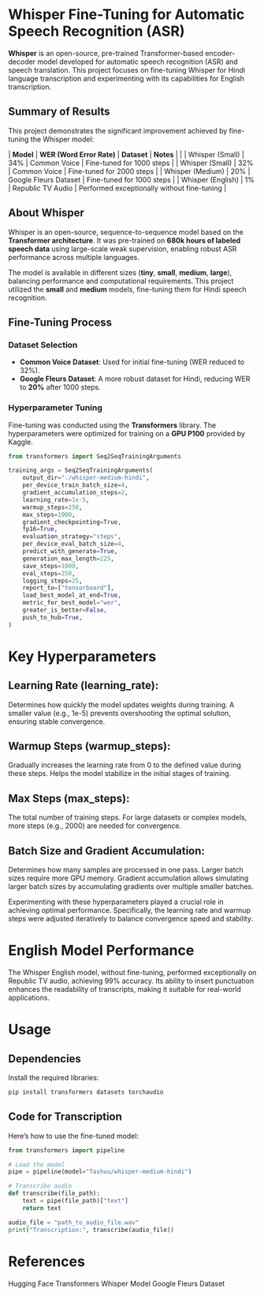 # Whisper Fine-Tuning for Automatic Speech Recognition (ASR)

**Whisper** is an open-source, pre-trained Transformer-based encoder-decoder model developed for automatic speech recognition (ASR) and speech translation. This project focuses on fine-tuning Whisper for Hindi language transcription and experimenting with its capabilities for English transcription.


## Summary of Results

This project demonstrates the significant improvement achieved by fine-tuning the Whisper model:

| **Model**              | **WER (Word Error Rate)** | **Dataset**              | **Notes**                                          |                        |
| Whisper (Small)        | 34%                      | Common Voice             | Fine-tuned for 1000 steps                        |
| Whisper (Small)        | 32%                      | Common Voice             | Fine-tuned for 2000 steps                        |
| Whisper (Medium)       | 20%                      | Google Fleurs Dataset    | Fine-tuned for 1000 steps                        |
| Whisper (English)      | 1%                       | Republic TV Audio        | Performed exceptionally without fine-tuning      |

## About Whisper

Whisper is an open-source, sequence-to-sequence model based on the **Transformer architecture**. It was pre-trained on **680k hours of labeled speech data** using large-scale weak supervision, enabling robust ASR performance across multiple languages.

The model is available in different sizes (**tiny**, **small**, **medium**, **large**), balancing performance and computational requirements. This project utilized the **small** and **medium** models, fine-tuning them for Hindi speech recognition.

## Fine-Tuning Process

### Dataset Selection
- **Common Voice Dataset**: Used for initial fine-tuning (WER reduced to 32%).
- **Google Fleurs Dataset**: A more robust dataset for Hindi, reducing WER to **20%** after 1000 steps.

### Hyperparameter Tuning

Fine-tuning was conducted using the **Transformers** library. The hyperparameters were optimized for training on a **GPU P100** provided by Kaggle.

```python
from transformers import Seq2SeqTrainingArguments

training_args = Seq2SeqTrainingArguments(
    output_dir="./whisper-medium-hindi",  
    per_device_train_batch_size=4,
    gradient_accumulation_steps=2,  
    learning_rate=1e-5,  
    warmup_steps=250,  
    max_steps=1000,  
    gradient_checkpointing=True,  
    fp16=True,  
    evaluation_strategy="steps",  
    per_device_eval_batch_size=4,  
    predict_with_generate=True,  
    generation_max_length=225,  
    save_steps=1000,  
    eval_steps=250,  
    logging_steps=25,  
    report_to=["tensorboard"],  
    load_best_model_at_end=True,  
    metric_for_best_model="wer",  
    greater_is_better=False,  
    push_to_hub=True,  
)
```

# Key Hyperparameters

## Learning Rate (learning_rate):
Determines how quickly the model updates weights during training. A smaller value (e.g., 1e-5) prevents overshooting the optimal solution, ensuring stable convergence.

## Warmup Steps (warmup_steps):
Gradually increases the learning rate from 0 to the defined value during these steps. Helps the model stabilize in the initial stages of training.

## Max Steps (max_steps):
The total number of training steps. For large datasets or complex models, more steps (e.g., 2000) are needed for convergence.

## Batch Size and Gradient Accumulation:
Determines how many samples are processed in one pass. Larger batch sizes require more GPU memory.
Gradient accumulation allows simulating larger batch sizes by accumulating gradients over multiple smaller batches.

Experimenting with these hyperparameters played a crucial role in achieving optimal performance. Specifically, the learning rate and warmup steps were adjusted iteratively to balance convergence speed and stability.

# English Model Performance
The Whisper English model, without fine-tuning, performed exceptionally on Republic TV audio, achieving 99% accuracy. Its ability to insert punctuation enhances the readability of transcripts, making it suitable for real-world applications.

# Usage

## Dependencies
Install the required libraries:

```python
pip install transformers datasets torchaudio
```

## Code for Transcription

Here’s how to use the fine-tuned model:

```python
from transformers import pipeline

# Load the model
pipe = pipeline(model="Tashuu/whisper-medium-hindi")

# Transcribe audio
def transcribe(file_path):
    text = pipe(file_path)["text"]
    return text

audio_file = "path_to_audio_file.wav"
print("Transcription:", transcribe(audio_file))

```

# References

Hugging Face Transformers
Whisper Model
Google Fleurs Dataset